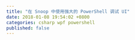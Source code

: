 ```yaml
---
title: "在 Snoop 中使用强大的 PowerShell 调试 UI"
date: 2018-01-08 19:54:02 +0800
categories: csharp wpf powershell
published: false
---
```


